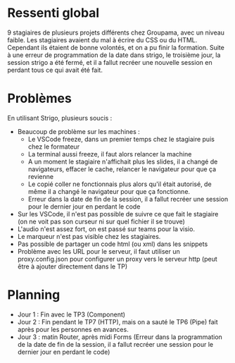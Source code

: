 # Ressenti global
9 stagiaires de plusieurs projets différents chez Groupama, avec un niveau faible. Les stagiaires avaient du mal à écrire du CSS ou du HTML. Cependant ils étaient de bonne volontés, et on a pu finir la formation.
Suite à une erreur de programmation de la date dans strigo, le troisième jour, la session strigo a été fermé, et il a fallut recréer une nouvelle session en perdant tous ce qui avait été fait.

# Problèmes

En utilisant Strigo, plusieurs soucis :
- Beaucoup de problème sur les machines :
  - Le VSCode freeze, dans un premier temps chez le stagiaire puis chez le formateur
  - La terminal aussi freeze, il faut alors relancer la machine
  - A un moment le stagiaire n'affichait plus les slides, il a changé de navigateurs, effacer le cache, relancer le navigateur pour que ça revienne
  - Le copié coller ne fonctionnais plus alors qu'il était autorisé, de même il a changé le navigateur pour que ça fonctionne.
  - Erreur dans la date de fin de la session, il a fallut recréer une session pour le dernier jour en perdant le code
- Sur les VSCode, il n'est pas possible de suivre ce que fait le stagiaire (on ne voit pas son curseur ni sur quel fichier il se trouve)
- L'audio n'est assez fort, on est passé sur teams pour la visio.
- Le marqueur n'est pas visible chez les stagiaires.
- Pas possible de partager un code html (ou xml) dans les snippets
- Problème avec les URL pour le serveur, il faut utiliser un proxy.config.json pour configurer un proxy vers le serveur http (peut être à ajouter directement dans le TP)


# Planning

- Jour 1 : Fin avec le TP3 (Component)
- Jour 2 : Fin pendant le TP7 (HTTP), mais on a sauté le TP6 (Pipe) fait après pour les personnes en avances.
- Jour 3 : matin Router, après midi Forms (Erreur dans la programmation de la date de fin de la session, il a fallut recréer une session pour le dernier jour en perdant le code)

